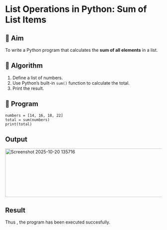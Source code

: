 # List Operations in Python: Sum of List Items

## 🎯 Aim
To write a Python program that calculates the **sum of all elements** in a list.

## 🧠 Algorithm
1. Define a list of numbers.
2. Use Python’s built-in `sum()` function to calculate the total.
3. Print the result.

## 🧾 Program

~~~
numbers = [14, 16, 18, 22]
total = sum(numbers)
print(total)
~~~

## Output
<img width="876" height="156" alt="Screenshot 2025-10-20 135716" src="https://github.com/user-attachments/assets/3e058f7d-e2c8-4ce5-8e05-9e5e7a8d5cc5" />

## Result
Thus , the program has been executed succesfully.
